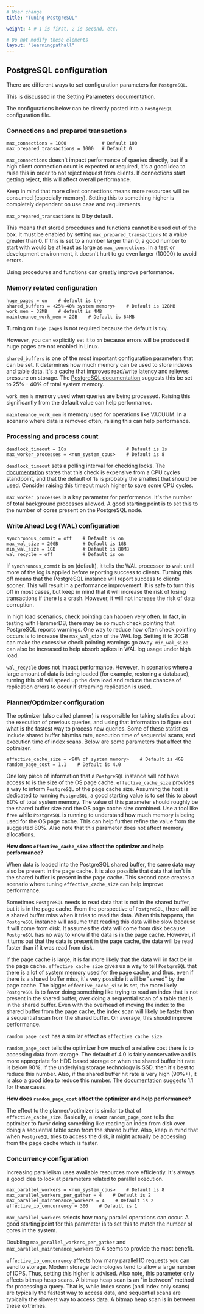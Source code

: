 ```yaml
---
# User change
title: "Tuning PostgreSQL"

weight: 4 # 1 is first, 2 is second, etc.

# Do not modify these elements
layout: "learningpathall"
---
```


##  PostgreSQL configuration

There are different ways to set configuration parameters for `PostgreSQL`. 

This is discussed in the [Setting Parameters documentation](https://www.postgresql.org/docs/current/config-setting.html). 

The configurations below can be directly pasted into a `PostgreSQL` configuration file.

### Connections and prepared transactions

```output
max_connections = 1000             # Default 100
max_prepared_transactions = 1000   # Default 0
```

`max_connections` doesn't impact performance of queries directly, but if a high client connection count is expected or required, it's a good idea to raise this in order to not reject request from clients. If connections start getting reject, this will affect overall performance.

Keep in mind that more client connections means more resources will be consumed (especially memory). Setting this to something higher is completely dependent on use case and requirements.

`max_prepared_transactions` is 0 by default. 

This means that stored procedures and functions cannot be used out of the box. It must be enabled by setting `max_prepared_transactions` to a value greater than 0. If this is set to a number larger than 0, a good number to start with would be at least as large as `max_connections`. In a test or development environment, it doesn't hurt to go even larger (10000) to avoid errors.

Using procedures and functions can greatly improve performance. 

### Memory related configuration

```output
huge_pages = on    # default is try
shared_buffers = <25%-40% system memory>    # Default is 128MB
work_mem = 32MB    # default is 4MB
maintenance_work_mem = 2GB    # Default is 64MB
```

Turning on `huge_pages` is not required because the default is `try`. 

However, you can explicitly set it to `on` because errors will be produced if huge pages are not enabled in Linux.

`shared_buffers` is one of the most important configuration parameters that can be set. It determines how much memory can be used to store indexes and table data. It's a cache that improves read/write latency and relieves pressure on storage. The [PostgreSQL documentation](https://www.postgresql.org/docs/15/runtime-config-resource.html) suggests this be set to 25% - 40% of total system memory.

`work_mem` is memory used when queries are being processed. Raising this significantly from the default value can help performance.

`maintenance_work_mem` is memory used for operations like VACUUM. In a scenario where data is removed often, raising this can help performance.

### Processing and process count

```output
deadlock_timeout = 10s                      # Default is 1s
max_worker_processes = <num_system_cpus>    # Default is 8
```

`deadlock_timeout` sets a polling interval for checking locks. The [documentation](https://www.postgresql.org/docs/15/runtime-config-locks.html) states that this check is expensive from a CPU cycles standpoint, and that the default of 1s is probably the smallest that should be used. Consider raising this timeout much higher to save some CPU cycles. 

`max_worker_processes` is a key parameter for performance. It's the number of total background processes allowed. A good starting point is to set this to the number of cores present on the PostgreSQL node.

### Write Ahead Log (WAL) configuration

```output
synchronous_commit = off    # Default is on
max_wal_size = 20GB         # Default is 1GB
min_wal_size = 1GB          # Default is 80MB
wal_recycle = off           # Default is on
```

If `synchronous_commit` is on (default), it tells the WAL processor to wait until more of the log is applied before reporting success to clients. Turning this off means that the PostgreSQL instance will report success to clients sooner. This will result in a performance improvement. It is safe to turn this off in most cases, but keep in mind that it will increase the risk of losing transactions if there is a crash. However, it will not increase the risk of data corruption.

In high load scenarios, check pointing can happen very often. In fact, in testing with HammerDB, there may be so much check pointing that PostgreSQL reports warnings. One way to reduce how often check pointing occurs is to increase the `max_wal_size` of the WAL log. Setting it to 20GB can make the excessive check pointing warnings go away. `min_wal_size` can also be increased to help absorb spikes in WAL log usage under high load.

`wal_recycle` does not impact performance. However, in scenarios where a large amount of data is being loaded (for example, restoring a database), turning this off will speed up the data load and reduce the chances of replication errors to occur if streaming replication is used.

### Planner/Optimizer configuration

The optimizer (also called planner) is responsible for taking statistics about the execution of previous queries, and using that information to figure out what is the fastest way to process new queries. Some of these statistics include shared buffer hit/miss rate, execution time of sequential scans, and execution time of index scans. Below are some parameters that affect the optimizer. 

```output
effective_cache_size = <80% of system memory>    # Default is 4GB
random_page_cost = 1.1    # Default is 4.0
```

One key piece of information that a `PostgreSQL` instance will not have access to is the size of the OS page cache. `effective_cache_size` provides a way to inform `PostgreSQL` of the page cache size. Assuming the host is dedicated to running `PostgreSQL`, a good starting value is to set this to about 80% of total system memory. The value of this parameter should roughly be the shared buffer size and the OS page cache size combined. Use a tool like `free` while `PostgreSQL` is running to understand how much memory is being used for the OS page cache. This can help further refine the value from the suggested 80%. Also note that this parameter does not affect memory allocations.

**How does `effective_cache_size` affect the optimizer and help performance?**

When data is loaded into the PostgreSQL shared buffer, the same data may also be present in the page cache. It is also possible that data that isn't in the shared buffer is present in the page cache. This second case creates a scenario where tuning `effective_cache_size` can help improve performance. 

Sometimes `PostgreSQL` needs to read data that is not in the shared buffer, but it is in the page cache. From the perspective of `PostgreSQL`, there will be a shared buffer miss when it tries to read the data. When this happens, the `PostgreSQL` instance will assume that reading this data will be slow because it will come from disk. It assumes the data will come from disk because `PostgreSQL` has no way to know if the data is in the page cache. However, if it turns out that the data is present in the page cache, the data will be read faster than if it was read from disk.

If the page cache is large, it is far more likely that the data will in fact be in the page cache. `effective_cache_size` gives us a way to tell `PostgreSQL` that there is a lot of system memory used for the page cache, and thus, even if there is a shared buffer miss, it's very possible it will be "saved" by the page cache. The bigger `effective_cache_size` is set, the more likely `PostgreSQL` is to favor doing something like trying to read an index that is not present in the shared buffer, over doing a sequential scan of a table that is in the shared buffer. Even with the overhead of moving the index to the shared buffer from the page cache, the index scan will likely be faster than a sequential scan from the shared buffer. On average, this should improve performance.

`random_page_cost` has a similar effect as `effective_cache_size`.

`random_page_cost` tells the optimizer how much of a relative cost there is to accessing data from storage. The default of 4.0 is fairly conservative and is more appropriate for HDD based storage or when the shared buffer hit rate is below 90%. If the underlying storage technology is SSD, then it's best to reduce this number. Also, if the shared buffer hit rate is very high (90%+), it is also a good idea to reduce this number. The [documentation](https://www.postgresql.org/docs/15/runtime-config-query.html#GUC-RANDOM-PAGE-COST) suggests 1.1 for these cases.

**How does `random_page_cost` affect the optimizer and help performance?**

The effect to the planner/optimizer is similar to that of `effective_cache_size`. Basically, a lower `random_page_cost` tells the optimizer to favor doing something like reading an index from disk over doing a sequential table scan from the shared buffer. Also, keep in mind that when `PostgreSQL` tries to access the disk, it might actually be accessing from the page cache which is faster.

### Concurrency configuration

Increasing parallelism uses available resources more efficiently. It's always a good idea to look at parameters related to parallel execution.

```output
max_parallel_workers = <num_system_cpus>    # Default is 8
max_parallel_workers_per_gather = 4    # Default is 2
max_parallel_maintenance_workers = 4    # Default is 2
effective_io_concurrency = 300    # Default is 1
```

`max_parallel_workers` selects how many parallel operations can occur. A good starting point for this parameter is to set this to match the number of cores in the system.

Doubling `max_parallel_workers_per_gather` and  `max_parallel_maintenance_workers` to 4 seems to provide the most benefit.

`effective_io_concurrency` affects how many parallel IO requests you can send to storage. Modern storage technologies tend to allow a large number of IOPS. Thus, setting this higher is advised. Also note, this parameter only affects bitmap heap scans. A bitmap heap scan is an "in between" method for processing a query. That is, while Index scans (and Index only scans) are typically the fastest way to access data, and sequential scans are typically the slowest way to access data. A bitmap heap scan is in between these extremes.